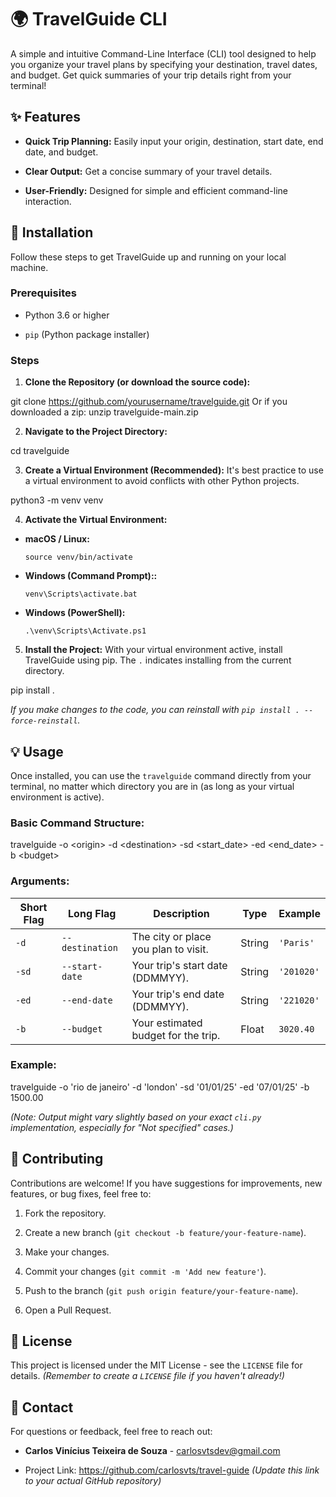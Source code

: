 # 🌍 TravelGuide CLI

A simple and intuitive Command-Line Interface (CLI) tool designed to help you organize your travel plans by specifying your destination, travel dates, and budget. Get quick summaries of your trip details right from your terminal!

## ✨ Features

* **Quick Trip Planning:** Easily input your origin, destination, start date, end date, and budget.

* **Clear Output:** Get a concise summary of your travel details.

* **User-Friendly:** Designed for simple and efficient command-line interaction.

## 🚀 Installation

Follow these steps to get TravelGuide up and running on your local machine.

### Prerequisites

* Python 3.6 or higher

* `pip` (Python package installer)

### Steps

1. **Clone the Repository (or download the source code):**

git clone https://github.com/yourusername/travelguide.git
Or if you downloaded a zip: unzip travelguide-main.zip


2. **Navigate to the Project Directory:**

cd travelguide


3. **Create a Virtual Environment (Recommended):**
It's best practice to use a virtual environment to avoid conflicts with other Python projects.

python3 -m venv venv


4. **Activate the Virtual Environment:**

* **macOS / Linux:**

  ```
  source venv/bin/activate
  
  ```

* **Windows (Command Prompt)::**

  ```
  venv\Scripts\activate.bat
  
  ```

* **Windows (PowerShell):**

  ```
  .\venv\Scripts\Activate.ps1
  
  ```

5. **Install the Project:**
With your virtual environment active, install TravelGuide using pip. The `.` indicates installing from the current directory.

pip install .


*If you make changes to the code, you can reinstall with `pip install . --force-reinstall`.*

## 💡 Usage

Once installed, you can use the `travelguide` command directly from your terminal, no matter which directory you are in (as long as your virtual environment is active).

### Basic Command Structure:

travelguide -o &lt;origin> -d &lt;destination> -sd &lt;start_date> -ed &lt;end_date> -b &lt;budget>


### Arguments:

| Short Flag | Long Flag | Description | Type | Example | 
 | ----- | ----- | ----- | ----- | ----- | 
| `-d` | `--destination` | The city or place you plan to visit. | String | `'Paris'` | 
| `-sd` | `--start-date` | Your trip's start date (DDMMYY). | String | `'201020'` | 
| `-ed` | `--end-date` | Your trip's end date (DDMMYY). | String | `'221020'` | 
| `-b` | `--budget` | Your estimated budget for the trip. | Float | `3020.40` | 

### Example:

travelguide -o 'rio de janeiro' -d 'london' -sd '01/01/25' -ed '07/01/25' -b 1500.00


*(Note: Output might vary slightly based on your exact `cli.py` implementation, especially for "Not specified" cases.)*

## 🤝 Contributing

Contributions are welcome! If you have suggestions for improvements, new features, or bug fixes, feel free to:

1. Fork the repository.

2. Create a new branch (`git checkout -b feature/your-feature-name`).

3. Make your changes.

4. Commit your changes (`git commit -m 'Add new feature'`).

5. Push to the branch (`git push origin feature/your-feature-name`).

6. Open a Pull Request.

## 📄 License

This project is licensed under the MIT License - see the `LICENSE` file for details.
*(Remember to create a `LICENSE` file if you haven't already!)*

## 📧 Contact

For questions or feedback, feel free to reach out:

* **Carlos Vinícius Teixeira de Souza** - carlosvtsdev@gmail.com

* Project Link: <https://github.com/carlosvts/travel-guide> *(Update this link to your actual GitHub repository)*